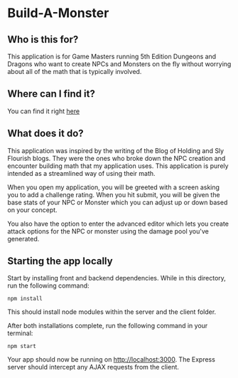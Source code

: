 # Build-A-Monster

## Who is this for?

This application is for Game Masters running 5th Edition Dungeons and Dragons who want to create NPCs and Monsters on the fly without worrying about all of the math that is typically involved.

## Where can I find it?

You can find it right [here](https://build-a-monster.web.app/)

## What does it do?

This application was inspired by the writing of the Blog of Holding and Sly Flourish blogs. They were the ones who broke down the NPC creation and encounter building math that my application uses. This application is purely intended as a streamlined way of using their math.

When you open my application, you will be greeted with a screen asking you to add a challenge rating. When you hit submit, you will be given the base stats of your NPC or Monster which you can adjust up or down based on your concept.

You also have the option to enter the advanced editor which lets you create attack options for the NPC or monster using the damage pool you've generated.

## Starting the app locally

Start by installing front and backend dependencies. While in this directory, run the following command:

```
npm install
```

This should install node modules within the server and the client folder.

After both installations complete, run the following command in your terminal:

```
npm start
```

Your app should now be running on <http://localhost:3000>. The Express server should intercept any AJAX requests from the client.
